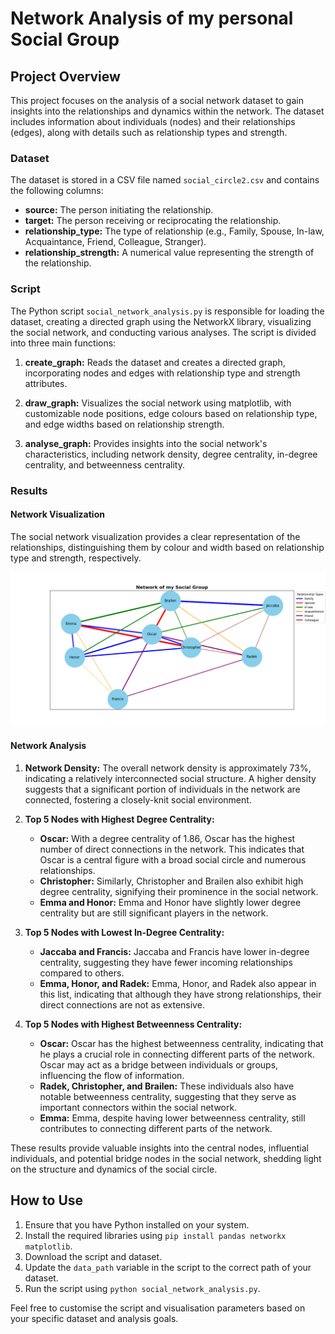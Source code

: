 # Network Analysis of my personal Social Group

## Project Overview

This project focuses on the analysis of a social network dataset to gain insights into the relationships and dynamics within the network. The dataset includes information about individuals (nodes) and their relationships (edges), along with details such as relationship types and strength.

### Dataset

The dataset is stored in a CSV file named `social_circle2.csv` and contains the following columns:

- **source:** The person initiating the relationship.
- **target:** The person receiving or reciprocating the relationship.
- **relationship_type:** The type of relationship (e.g., Family, Spouse, In-law, Acquaintance, Friend, Colleague, Stranger).
- **relationship_strength:** A numerical value representing the strength of the relationship.

### Script

The Python script `social_network_analysis.py` is responsible for loading the dataset, creating a directed graph using the NetworkX library, visualizing the social network, and conducting various analyses. The script is divided into three main functions:

1. **create_graph:** Reads the dataset and creates a directed graph, incorporating nodes and edges with relationship type and strength attributes.

2. **draw_graph:** Visualizes the social network using matplotlib, with customizable node positions, edge colours based on relationship type, and edge widths based on relationship strength.

3. **analyse_graph:** Provides insights into the social network's characteristics, including network density, degree centrality, in-degree centrality, and betweenness centrality.

### Results

#### Network Visualization

The social network visualization provides a clear representation of the relationships, distinguishing them by colour and width based on relationship type and strength, respectively.

![Social Network Visualization](/plot/social_network.png)

#### Network Analysis

1. **Network Density:** The overall network density is approximately 73%, indicating a relatively interconnected social structure. A higher density suggests that a significant portion of individuals in the network are connected, fostering a closely-knit social environment.

2. **Top 5 Nodes with Highest Degree Centrality:**
   - **Oscar:** With a degree centrality of 1.86, Oscar has the highest number of direct connections in the network. This indicates that Oscar is a central figure with a broad social circle and numerous relationships.
   - **Christopher:** Similarly, Christopher and Brailen also exhibit high degree centrality, signifying their prominence in the social network.
   - **Emma and Honor:** Emma and Honor have slightly lower degree centrality but are still significant players in the network.

3. **Top 5 Nodes with Lowest In-Degree Centrality:**
   - **Jaccaba and Francis:** Jaccaba and Francis have lower in-degree centrality, suggesting they have fewer incoming relationships compared to others.
   - **Emma, Honor, and Radek:** Emma, Honor, and Radek also appear in this list, indicating that although they have strong relationships, their direct connections are not as extensive.

4. **Top 5 Nodes with Highest Betweenness Centrality:**
   - **Oscar:** Oscar has the highest betweenness centrality, indicating that he plays a crucial role in connecting different parts of the network. Oscar may act as a bridge between individuals or groups, influencing the flow of information.
   - **Radek, Christopher, and Brailen:** These individuals also have notable betweenness centrality, suggesting that they serve as important connectors within the social network.
   - **Emma:** Emma, despite having lower betweenness centrality, still contributes to connecting different parts of the network.

These results provide valuable insights into the central nodes, influential individuals, and potential bridge nodes in the social network, shedding light on the structure and dynamics of the social circle.

## How to Use

1. Ensure that you have Python installed on your system.
2. Install the required libraries using `pip install pandas networkx matplotlib`.
3. Download the script and dataset.
4. Update the `data_path` variable in the script to the correct path of your dataset.
5. Run the script using `python social_network_analysis.py`.

Feel free to customise the script and visualisation parameters based on your specific dataset and analysis goals.
